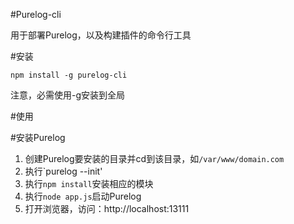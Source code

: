 #Purelog-cli

用于部署Purelog，以及构建插件的命令行工具

#安装

`npm install -g purelog-cli`

注意，必需使用-g安装到全局

#使用

#安装Purelog

1. 创建Purelog要安装的目录并cd到该目录，如`/var/www/domain.com`
2. 执行`purelog --init'
3. 执行`npm install`安装相应的模块
4. 执行`node app.js`启动Purelog
5. 打开浏览器，访问：http://localhost:13111
